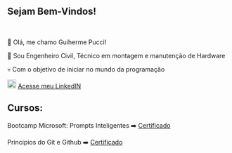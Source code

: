 ## Sejam Bem-Vindos!
<BR>

🐻 Olá, me chamo Guiherme Pucci!

👷 Sou Engenheiro Civil, Técnico em montagem e manutenção de Hardware

💀 Com o objetivo de iniciar no mundo da programação


<img src="https://cdn.jsdelivr.net/gh/devicons/devicon@latest/icons/linkedin/linkedin-original.svg" width=20px/>     [Acesse meu LinkedIN](https://www.linkedin.com/in/guilhermepucci/)

     

## Cursos:
 Bootcamp Microsoft:  Prompts Inteligentes ➡️ [Certificado](https://hermes.dio.me/certificates/LGVPEQYH.pdf)

 Príncipios do Git e Github ➡️ [Certificado](https://hermes.dio.me/certificates/ITNR6GM0.pdf)




<!--
**GuiPucci/GuiPucci** is a ✨ _special_ ✨ repository because its `README.md` (this file) appears on your GitHub profile.

Here are some ideas to get you started:

- 🔭 I’m currently working on ...
- 🌱 I’m currently learning ...

-->

